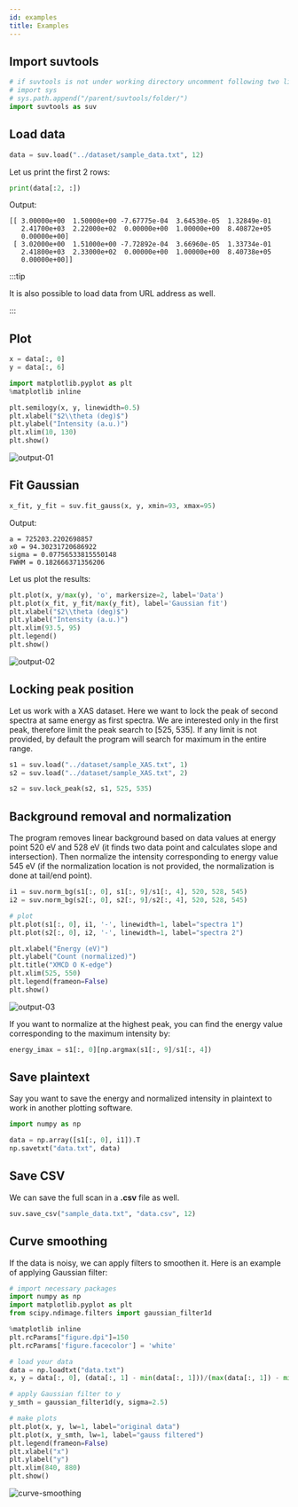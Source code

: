 ```yaml
---
id: examples
title: Examples
---
```


## Import suvtools

```python
# if suvtools is not under working directory uncomment following two lines
# import sys
# sys.path.append("/parent/suvtools/folder/")
import suvtools as suv
```


## Load data

```python
data = suv.load("../dataset/sample_data.txt", 12)
```

Let us print the first 2 rows:
```python
print(data[:2, :])
```
Output:
```
[[ 3.00000e+00  1.50000e+00 -7.67775e-04  3.64530e-05  1.32849e-01
   2.41700e+03  2.22000e+02  0.00000e+00  1.00000e+00  8.40872e+05
   0.00000e+00]
 [ 3.02000e+00  1.51000e+00 -7.72892e-04  3.66960e-05  1.33734e-01
   2.41800e+03  2.33000e+02  0.00000e+00  1.00000e+00  8.40738e+05
   0.00000e+00]]
```

:::tip

It is also possible to load data from URL address as well.

:::


## Plot

```python showLineNumbers
x = data[:, 0]
y = data[:, 6]

import matplotlib.pyplot as plt
%matplotlib inline

plt.semilogy(x, y, linewidth=0.5)
plt.xlabel("$2\\theta (deg)$")
plt.ylabel("Intensity (a.u.)")
plt.xlim(10, 130)
plt.show()
```

<picture>
  <source type="image/webp" srcSet={require("/img/output-01.webp").default} />
  <img src={require("/img/output-01.png").default} alt="output-01" />
</picture>

## Fit Gaussian
```python
x_fit, y_fit = suv.fit_gauss(x, y, xmin=93, xmax=95)
```

Output:
```
a = 725203.2202698857
x0 = 94.30231720686922
sigma = 0.07756533815550148
FWHM = 0.182666371356206
```

Let us plot the results:
```python showLineNumbers
plt.plot(x, y/max(y), 'o', markersize=2, label='Data')
plt.plot(x_fit, y_fit/max(y_fit), label='Gaussian fit')
plt.xlabel("$2\\theta (deg)$")
plt.ylabel("Intensity (a.u.)")
plt.xlim(93.5, 95)
plt.legend()
plt.show()
```

<picture>
  <source type="image/webp" srcSet={require("/img/output-02.webp").default} />
  <img src={require("/img/output-02.png").default} alt="output-02" />
</picture>


## Locking peak position

Let us work with a XAS dataset. Here we want to lock the peak of second spectra
at same energy as first spectra. We are interested only in the first peak,
therefore limit the peak search to [525, 535]. If any limit is not provided, by
default the program will search for maximum in the entire range.

```python
s1 = suv.load("../dataset/sample_XAS.txt", 1)
s2 = suv.load("../dataset/sample_XAS.txt", 2)

s2 = suv.lock_peak(s2, s1, 525, 535)
```


## Background removal and normalization

The program removes linear background based on data values at energy point 520
eV and 528 eV (it finds two data point and calculates slope and intersection).
Then normalize the intensity corresponding to energy value 545 eV (if the
normalization location is not provided, the normalization is done at tail/end
point).

```python showLineNumbers
i1 = suv.norm_bg(s1[:, 0], s1[:, 9]/s1[:, 4], 520, 528, 545)
i2 = suv.norm_bg(s2[:, 0], s2[:, 9]/s2[:, 4], 520, 528, 545)

# plot
plt.plot(s1[:, 0], i1, '-', linewidth=1, label="spectra 1")
plt.plot(s2[:, 0], i2, '-', linewidth=1, label="spectra 2")

plt.xlabel("Energy (eV)")
plt.ylabel("Count (normalized)")
plt.title("XMCD O K-edge")
plt.xlim(525, 550)
plt.legend(frameon=False)
plt.show()
```

<picture>
  <source type="image/webp" srcSet={require("/img/output-03.webp").default} />
  <img src={require("/img/output-03.png").default} alt="output-03" />
</picture>

If you want to normalize at the highest peak, you can find the energy value
corresponding to the maximum intensity by:
```python
energy_imax = s1[:, 0][np.argmax(s1[:, 9]/s1[:, 4])
```


## Save plaintext

Say you want to save the energy and normalized intensity in plaintext to work
in another plotting software.
```python
import numpy as np

data = np.array([s1[:, 0], i1]).T
np.savetxt("data.txt", data)
```


## Save CSV

We can save the full scan in a **.csv** file as well.
```python
suv.save_csv("sample_data.txt", "data.csv", 12)
```


## Curve smoothing

If the data is noisy, we can apply filters to smoothen it. Here is an example of
applying Gaussian filter:

```python showLineNumbers
# import necessary packages
import numpy as np
import matplotlib.pyplot as plt
from scipy.ndimage.filters import gaussian_filter1d

%matplotlib inline
plt.rcParams["figure.dpi"]=150
plt.rcParams['figure.facecolor'] = 'white'

# load your data
data = np.loadtxt("data.txt")
x, y = data[:, 0], (data[:, 1] - min(data[:, 1]))/(max(data[:, 1]) - min(data[:, 1]))

# apply Gaussian filter to y
y_smth = gaussian_filter1d(y, sigma=2.5)

# make plots
plt.plot(x, y, lw=1, label="original data")
plt.plot(x, y_smth, lw=1, label="gauss filtered")
plt.legend(frameon=False)
plt.xlabel("x")
plt.ylabel("y")
plt.xlim(840, 880)
plt.show()
```

<picture>
  <source type="image/webp" srcSet={require("/img/curve-smoothing.webp").default} />
  <img src={require("/img/curve-smoothing.png").default} alt="curve-smoothing" />
</picture>
